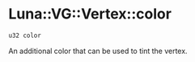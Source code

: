 # Luna::VG::Vertex::color

```c++
u32 color
```

An additional color that can be used to tint the vertex. 

